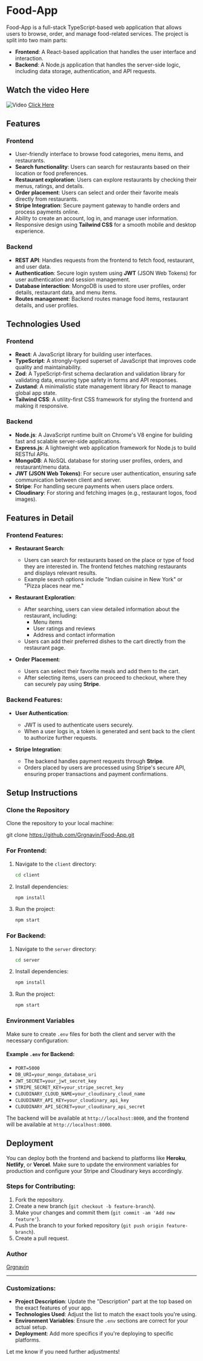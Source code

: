 # Food-App

Food-App is a full-stack TypeScript-based web application that allows users to browse, order, and manage food-related services. The project is split into two main parts:

- **Frontend**: A React-based application that handles the user interface and interaction.
- **Backend**: A Node.js application that handles the server-side logic, including data storage, authentication, and API requests.

## Watch the video Here

![Video](https://img.youtube.com/vi/rCgHp0GwUwM/0.jpg)
[Click Here](https://www.youtube.com/watch?v=rCgHp0GwUwM)

## Features

### Frontend
- User-friendly interface to browse food categories, menu items, and restaurants.
- **Search functionality**: Users can search for restaurants based on their location or food preferences.
- **Restaurant exploration**: Users can explore restaurants by checking their menus, ratings, and details.
- **Order placement**: Users can select and order their favorite meals directly from restaurants.
- **Stripe Integration**: Secure payment gateway to handle orders and process payments online.
- Ability to create an account, log in, and manage user information.
- Responsive design using **Tailwind CSS** for a smooth mobile and desktop experience.

### Backend
- **REST API**: Handles requests from the frontend to fetch food, restaurant, and user data.
- **Authentication**: Secure login system using **JWT** (JSON Web Tokens) for user authentication and session management.
- **Database interaction**: MongoDB is used to store user profiles, order details, restaurant data, and menu items.
- **Routes management**: Backend routes manage food items, restaurant details, and user profiles.

## Technologies Used

### Frontend
- **React**: A JavaScript library for building user interfaces.
- **TypeScript**: A strongly-typed superset of JavaScript that improves code quality and maintainability.
- **Zod**: A TypeScript-first schema declaration and validation library for validating data, ensuring type safety in forms and API responses.
- **Zustand**: A minimalistic state management library for React to manage global app state.
- **Tailwind CSS**: A utility-first CSS framework for styling the frontend and making it responsive.

### Backend
- **Node.js**: A JavaScript runtime built on Chrome's V8 engine for building fast and scalable server-side applications.
- **Express.js**: A lightweight web application framework for Node.js to build RESTful APIs.
- **MongoDB**: A NoSQL database for storing user profiles, orders, and restaurant/menu data.
- **JWT (JSON Web Tokens)**: For secure user authentication, ensuring safe communication between client and server.
- **Stripe**: For handling secure payments when users place orders.
- **Cloudinary**: For storing and fetching images (e.g., restaurant logos, food images).

## Features in Detail

### Frontend Features:
- **Restaurant Search**:
    - Users can search for restaurants based on the place or type of food they are interested in. The frontend fetches matching restaurants and displays relevant results.
    - Example search options include "Indian cuisine in New York" or "Pizza places near me."

- **Restaurant Exploration**:
    - After searching, users can view detailed information about the restaurant, including:
        - Menu items
        - User ratings and reviews
        - Address and contact information
    - Users can add their preferred dishes to the cart directly from the restaurant page.

- **Order Placement**:
    - Users can select their favorite meals and add them to the cart.
    - After selecting items, users can proceed to checkout, where they can securely pay using **Stripe**.

### Backend Features:
- **User Authentication**:
    - JWT is used to authenticate users securely.
    - When a user logs in, a token is generated and sent back to the client to authorize further requests.

- **Stripe Integration**:
    - The backend handles payment requests through **Stripe**.
    - Orders placed by users are processed using Stripe's secure API, ensuring proper transactions and payment confirmations.

## Setup Instructions

### Clone the Repository

Clone the repository to your local machine:

git clone https://github.com/Grgnavin/Food-App.git

### For Frontend:

1. Navigate to the `client` directory:
    ```bash
    cd client
    ```

2. Install dependencies:
    ```bash
    npm install
    ```

3. Run the project:
    ```bash
    npm start
    ```

### For Backend:

1. Navigate to the `server` directory:
    ```bash
    cd server
    ```

2. Install dependencies:
    ```bash
    npm install
    ```

3. Run the project:
    ```bash
    npm start
    ```

### Environment Variables

Make sure to create `.env` files for both the client and server with the necessary configuration:


#### Example `.env` for Backend:

- `PORT=5000`
- `DB_URI=your_mongo_database_uri`
- `JWT_SECRET=your_jwt_secret_key`
- `STRIPE_SECRET_KEY=your_stripe_secret_key`
- `CLOUDINARY_CLOUD_NAME=your_cloudinary_cloud_name`
- `CLOUDINARY_API_KEY=your_cloudinary_api_key`
- `CLOUDINARY_API_SECRET=your_cloudinary_api_secret`

The backend will be available at `http://localhost:8000`, and the frontend will be available at `http://localhost:8000`.

## Deployment

You can deploy both the frontend and backend to platforms like **Heroku**, **Netlify**, or **Vercel**. Make sure to update the environment variables for production and configure your Stripe and Cloudinary keys accordingly.

### Steps for Contributing:

1. Fork the repository.
2. Create a new branch (`git checkout -b feature-branch`).
3. Make your changes and commit them (`git commit -am 'Add new feature'`).
4. Push the branch to your forked repository (`git push origin feature-branch`).
5. Create a pull request.


### Author

[Grgnavin](https://github.com/Grgnavin)

---

### Customizations:

- **Project Description**: Update the "Description" part at the top based on the exact features of your app.
- **Technologies Used**: Adjust the list to match the exact tools you're using.
- **Environment Variables**: Ensure the `.env` sections are correct for your actual setup.
- **Deployment**: Add more specifics if you're deploying to specific platforms.

Let me know if you need further adjustments!

